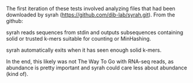 The first iteration of these tests involved analyzing files that had been downloaded by syrah (https://github.com/dib-lab/syrah.git). 
From the github: 

syrah reads sequences from stdin and outputs subsequences containing solid or trusted k-mers suitable for counting or MinHashing.

syrah automatically exits when it has seen enough solid k-mers.

In the end, this likely was not The Way To Go with RNA-seq reads, as abundance is pretty important and syrah could care less about abundance (kind of).
